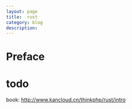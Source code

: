 ```yaml
---
layout: page
title:	rust
category: blog
description: 
---
```

# Preface


# todo
book:
http://www.kancloud.cn/thinkphp/rust/intro
